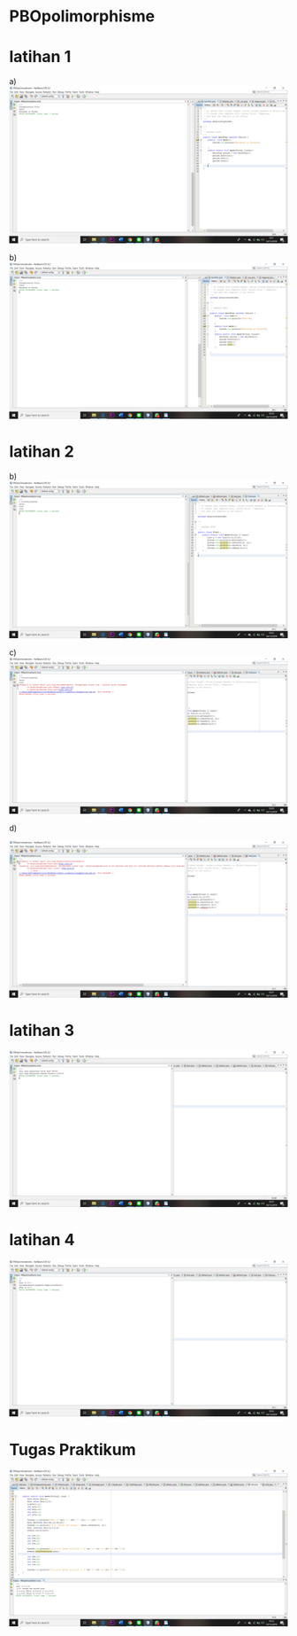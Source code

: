 # PBOpolimorphisme
# latihan 1

a)
![Alt text](https://github.com/sofiaij/PBOpolimorphisme/blob/master/latihan1a.png)

b)
![Alt text](https://github.com/sofiaij/PBOpolimorphisme/blob/master/latihan1b.png)

# latihan 2

b)
![Alt text](https://github.com/sofiaij/PBOpolimorphisme/blob/master/latihan2b.png)

c)
![Alt text](https://github.com/sofiaij/PBOpolimorphisme/blob/master/latihan2c.png)

d)

![Alt text](https://github.com/sofiaij/PBOpolimorphisme/blob/master/latihan2d.png)
# latihan 3
![Alt text](https://github.com/sofiaij/PBOpolimorphisme/blob/master/latihan3a.png)

# latihan 4
![Alt text](https://github.com/sofiaij/PBOpolimorphisme/blob/master/latihan4a.png)

# Tugas Praktikum
![Alt text](https://github.com/sofiaij/PBOpolimorphisme/blob/master/praktikum.png)
